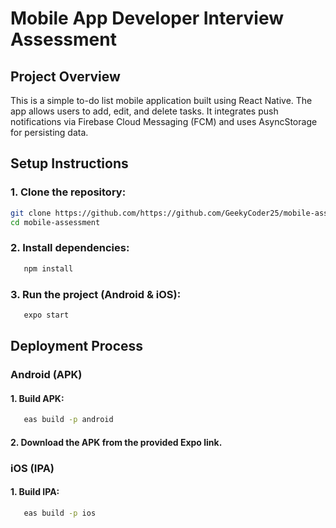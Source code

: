 # Mobile App Developer Interview Assessment

## Project Overview

This is a simple to-do list mobile application built using React Native. The app allows users to add, edit, and delete tasks. It integrates push notifications via Firebase Cloud Messaging (FCM) and uses AsyncStorage for persisting data.

## Setup Instructions

### 1. Clone the repository:

```bash
git clone https://github.com/https://github.com/GeekyCoder25/mobile-assessment
cd mobile-assessment
```

### 2. Install dependencies:

```bash
   npm install
```

### 3. Run the project (Android & iOS):

```bash
   expo start
```

## Deployment Process

### Android (APK)

#### 1. Build APK:

```bash
   eas build -p android
```

#### 2. Download the APK from the provided Expo link.

### iOS (IPA)

#### 1. Build IPA:

```bash
   eas build -p ios
```
